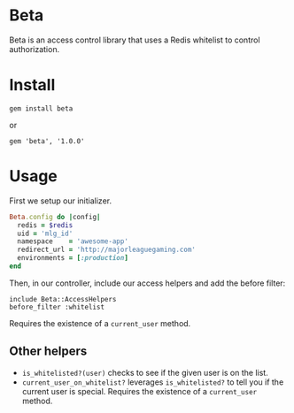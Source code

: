 # Beta

Beta is an access control library that uses a Redis whitelist to control authorization.

# Install

`gem install beta`

or

`gem 'beta', '1.0.0'`

# Usage

First we setup our initializer.

``` ruby
Beta.config do |config|
  redis = $redis
  uid = 'mlg_id'
  namespace    = 'awesome-app'
  redirect_url = 'http://majorleaguegaming.com'
  environments = [:production]
end
```

Then, in our controller, include our access helpers and add the before filter:

```
include Beta::AccessHelpers
before_filter :whitelist

```

Requires the existence of a `current_user` method.

## Other helpers

* `is_whitelisted?(user)` checks to see if the given user is on the list.
* `current_user_on_whitelist?` leverages `is_whitelisted?` to tell you if the current user is special. Requires the existence of a `current_user` method.
